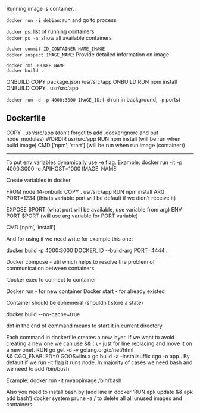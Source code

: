 Running image is container.


`docker run -i debian`: run and go to process <br>

`docker ps`: list of running containers <br>
`docker ps -a`: show all available containers <br>

`docker commit ID_CONTAINER NAME_IMAGE` <br>
`docker inspect IMAGE_NAME`: Provide detailed information on image <br>

`docker rmi DOCKER_NAME` <br>
`docker build .` <br>

ONBUILD COPY package.json /usr/src/app
ONBUILD RUN npm install
ONBUILD COPY . usr/src/app

`docker run -d -p 4000:3000 IMAGE_ID`: (`-d` run in background, `-p` ports)

Dockerfile
---

COPY . usr/src/app (don’t forget to add .dockerignore and put node_modules)
WORDIR usr/src/app
RUN npm install (will be run when build image)
CMD [‘npm’, ‘start’] (will be run when run image (container))

---

To put env variables dynamically use -e flag. Example:
docker run -it -p 4000:3000 -e APIHOST=1000 IMAGE_NAME


Create variables in docker

FROM node:14-onbuild
COPY . usr/src/app
RUN npm install
ARG PORT=1234 (this is variable port will be default if we didn’t receive it)

EXPOSE $PORT (what port will be available, use variable from arg)
ENV PORT $PORT (will use arg variable for PORT variable)

CMD [npm’, ‘install’]


And for using it we need write for example this one:

docker build -p 4000:3000 DOCKER_ID --build-arg PORT=4444 .

Docker compose - util which helps to resolve the problem of communication between containers.


‘docker exec to connect to container


Docker run - for new container
Docker start - for already existed 


Container should be ephemeral (shouldn’t store a state)


docker build --no-cache=true


dot in the end of command means to start it in current directory



Each command in dockerfile creates a new layer. If we want to avoid creating a new one we can use && ( \ - just for line replacing and move it on a new one).
RUN go get -d -v golang.org/x/net/html \
  && CGO_ENABLED=0 GOOS=linux go build -a -installsuffix cgo -o app .
By default if we run -it flag it runs node. In majority of cases we need bash and we need to add /bin/bush 

Example: 
docker run -it myappimage /bin/bash

Also you need to install bash by (add line in docker ‘RUN apk update && apk add bash’)
docker system prune -a / to delete all all unused images and containers
